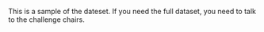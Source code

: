 This is a sample of the dateset. If you need the full dataset, you need to talk to the challenge chairs.